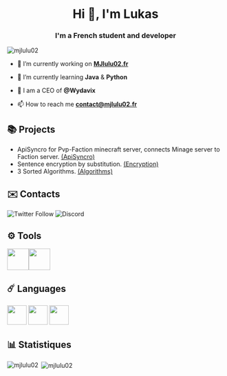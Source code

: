 <h1 align="center">Hi 👋, I'm Lukas</h1>
<h3 align="center">I'm a French student and developer</h3>

<p align="left"> <img src="https://komarev.com/ghpvc/?username=mjlulu02&label=Profile%20views&color=0e75b6&style=flat" alt="mjlulu02" /> </p>

- 🔭 I’m currently working on <a target="blank" href="https://mjlulu02.fr">**MJlulu02.fr**</a>

- 🌱 I’m currently learning **Java** & **Python**

- 👯 I am a CEO of **@Wydavix**

- 📫 How to reach me **contact@mjlulu02.fr**

## 📚 Projects

- ApiSyncro for Pvp-Faction minecraft server, connects Minage server to Faction server.  [(ApiSyncro)](https://github.com/MJlulu02/ApiSyncro-Faction-Minage-Minecraft)
- Sentence encryption by substitution.  [(Encryption)](https://github.com/MJlulu02/Encryption)
- 3 Sorted Algorithms. [(Algorithms)](https://github.com/MJlulu02/Sorted-Algorithms)

## ✉️ Contacts
<p align="left">
<img alt="Twitter Follow" src="https://img.shields.io/twitter/follow/MJlulu02?color=%231DA1F2&logo=twitter&style=for-the-badge">  <img alt="Discord" src="https://img.shields.io/badge/DISCORD-MJlulu02%236385-%237289DA?style=for-the-badge&logo=discord">
  
## ⚙️ Tools

<img src="https://cdn.icon-icons.com/icons2/1381/PNG/512/visualstudiocode_93981.png" width="50px" height="50px" /><img src="https://upload.wikimedia.org/wikipedia/commons/a/a1/PyCharm_Logo.svg" width="50px" height="50px" />

## ☄️ Languages
<img src="https://www.flaticon.com/svg/static/icons/svg/2393/2393313.svg" width="45px" height="45px" /> <img src="https://www.flaticon.com/svg/static/icons/svg/28/28884.svg" width="45px" height="45px" /> <img src="https://www.flaticon.com/svg/static/icons/svg/136/136530.svg" width="45px" height="45px" />

## 📊 Statistiques
<p><img align="left" src="https://github-readme-stats.vercel.app/api/top-langs/?username=MJlulu02&theme=blue-green" alt="mjlulu02" /></p>

<p>&nbsp;<img align="center" src="https://github-readme-stats.vercel.app/api?username=MJlulu02&theme=blue-green" alt="mjlulu02" /></p>

